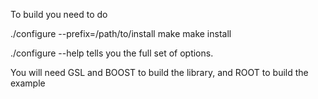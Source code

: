 To build you need to do

./configure --prefix=/path/to/install <other options>
make
make install


./configure --help tells you the full set of options.  

You will need GSL and BOOST to build the library, and ROOT to build the example
